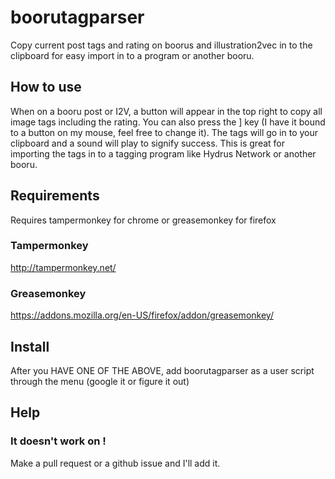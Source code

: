 # boorutagparser
Copy current post tags and rating on boorus and illustration2vec in to the clipboard for easy import in to a program or another booru.

## How to use
When on a booru post or I2V, a button will appear in the top right to copy all image tags including the rating. You can also press the ] key (I have it bound to a button on my mouse, feel free to change it). The tags will go in to your clipboard and a sound will play to signify success. This is great for importing the tags in to a tagging program like Hydrus Network or another booru.

## Requirements
Requires tampermonkey for chrome or greasemonkey for firefox
### Tampermonkey
http://tampermonkey.net/
### Greasemonkey
https://addons.mozilla.org/en-US/firefox/addon/greasemonkey/

## Install
After you HAVE ONE OF THE ABOVE, add boorutagparser as a user script through the menu (google it or figure it out)

## Help
### It doesn't work on <some booru>!
Make a pull request or a github issue and I'll add it.
